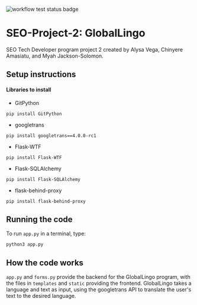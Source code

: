 ![workflow test status badge](https://github.com/alyliann/GlobalLingo/actions/workflows/test.yaml/badge.svg)

# SEO-Project-2: GlobalLingo
SEO Tech Developer program project 2 created by Alysa Vega, Chinyere Amasiatu, and Myah Jackson-Solomon.

## Setup instructions

#### Libraries to install
* GitPython
```
pip install GitPython
```
* googletrans
```
pip install googletrans==4.0.0-rc1
```
* Flask-WTF
```
pip install Flask-WTF
```
* Flask-SQLAlchemy
```
pip install Flask-SQLAlchemy
```
* flask-behind-proxy
```
pip install flask-behind-proxy
```


## Running the code

To run `app.py` in a terminal, type:
```
python3 app.py
```

## How the code works

`app.py` and `forms.py` provide the backend for the GlobalLingo program, with the files in `templates` and `static` providing the frontend.
GlobalLingo takes a language and text as input, using the googletrans API to translate the user's text to the desired language.
